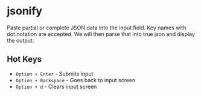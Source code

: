 # jsonify

Paste partial or complete JSON data into the input field.  Key names with dot.notation are accepted.  We will then 
parse that into true json and display the output.

## Hot Keys
- `Option + Enter` - Submits input
- `Option + Backspace` - Goes back to input screen
- `Option + d` - Clears input screen
